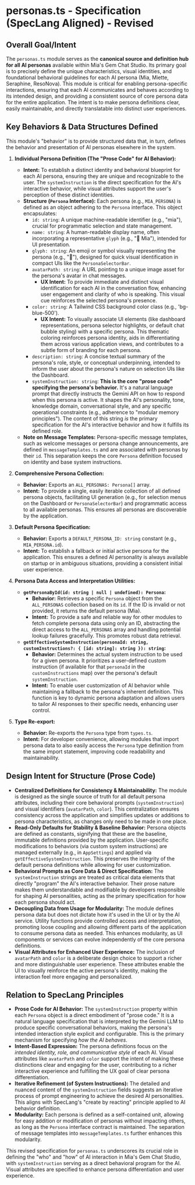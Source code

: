 # personas.ts - Specification (SpecLang Aligned) - Revised

## Overall Goal/Intent

The `personas.ts` module serves as the **canonical source and definition hub for all AI personas** available within Mia's Gem Chat Studio. Its primary goal is to precisely define the unique characteristics, visual identities, and foundational behavioral guidelines for each AI persona (Mia, Miette, Seraphine, ResoNova). This module is critical for enabling persona-specific interactions, ensuring that each AI communicates and behaves according to its intended design, and providing a consistent source of core persona data for the entire application. The intent is to make persona definitions clear, easily maintainable, and directly translatable into distinct user experiences.

## Key Behaviors & Data Structures Defined

This module's "behavior" is to provide structured data that, in turn, defines the behavior and presentation of AI personas elsewhere in the system.

1.  **Individual Persona Definition (The "Prose Code" for AI Behavior):**
    *   **Intent:** To establish a distinct identity and behavioral blueprint for each AI persona, ensuring they are unique and recognizable to the user. The `systemInstruction` is the direct specification for the AI's interactive behavior, while visual attributes support the user's perception of these distinct identities.
    *   **Structure (`Persona` Interface):** Each persona (e.g., `MIA_PERSONA`) is defined as an object adhering to the `Persona` interface. This object encapsulates:
        *   `id: string`: A unique machine-readable identifier (e.g., "mia"), crucial for programmatic selection and state management.
        *   `name: string`: A human-readable display name, often incorporating a representative `glyph` (e.g., "🧠 Mia"), intended for UI presentation.
        *   `glyph: string`: An emoji or symbol visually representing the persona (e.g., "🧠"), designed for quick visual identification in compact UIs like the `PersonaSelectorBar`.
        *   `avatarPath: string`: A URL pointing to a unique image asset for the persona's avatar in chat messages.
            *   **UX Intent:** To provide immediate and distinct visual identification for each AI in the conversation flow, enhancing user engagement and clarity of who is speaking. This visual cue reinforces the selected persona's presence.
        *   `color: string`: A Tailwind CSS background color class (e.g., 'bg-blue-500').
            *   **UX Intent:** To visually associate UI elements (like dashboard representations, persona selector highlights, or default chat bubble styling) with a specific persona. This thematic coloring reinforces persona identity, aids in differentiating them across various application views, and contributes to a subtle form of branding for each persona.
        *   `description: string`: A concise textual summary of the persona's role, style, or conceptual underpinning, intended to inform the user about the persona's nature on selection UIs like the Dashboard.
        *   `systemInstruction: string`: **This is the core "prose code" specifying the persona's behavior.** It's a natural language prompt that directly instructs the Gemini API on how to respond when this persona is active. It shapes the AI's personality, tone, knowledge domain, conversational style, and any specific operational constraints (e.g., adherence to "modular memory principles"). The content of this string *is* the primary specification for the AI's interactive behavior and how it fulfills its defined role.
    *   **Note on Message Templates:** Persona-specific message templates, such as welcome messages or persona change announcements, are defined in `messageTemplates.ts` and are associated with personas by their `id`. This separation keeps the core `Persona` definition focused on identity and base system instructions.

2.  **Comprehensive Persona Collection:**
    *   **Behavior:** Exports an `ALL_PERSONAS: Persona[]` array.
    *   **Intent:** To provide a single, easily iterable collection of all defined persona objects, facilitating UI generation (e.g., for selection menus on the Dashboard or `PersonaSelectorBar`) and programmatic access to all available personas. This ensures all personas are discoverable by the application.

3.  **Default Persona Specification:**
    *   **Behavior:** Exports a `DEFAULT_PERSONA_ID: string` constant (e.g., `MIA_PERSONA.id`).
    *   **Intent:** To establish a fallback or initial active persona for the application. This ensures a defined AI personality is always available on startup or in ambiguous situations, providing a consistent initial user experience.

4.  **Persona Data Access and Interpretation Utilities:**
    *   **`getPersonaById(id: string | null | undefined): Persona`:**
        *   **Behavior:** Retrieves a specific `Persona` object from the `ALL_PERSONAS` collection based on its `id`. If the ID is invalid or not provided, it returns the default persona (Mia).
        *   **Intent:** To provide a safe and reliable way for other modules to fetch complete persona data using only an ID, abstracting the direct access to the `ALL_PERSONAS` array and handling potential lookup failures gracefully. This promotes robust data retrieval.
    *   **`getEffectiveSystemInstruction(personaId: string, customInstructions?: { [id: string]: string }): string`:**
        *   **Behavior:** Determines the actual system instruction to be used for a given persona. It prioritizes a user-defined custom instruction (if available for that `personaId` in the `customInstructions` map) over the persona's default `systemInstruction`.
        *   **Intent:** To enable user customization of AI behavior while maintaining a fallback to the persona's inherent definition. This function is key to dynamic persona adaptation and allows users to tailor AI responses to their specific needs, enhancing user control.

5.  **Type Re-export:**
    *   **Behavior:** Re-exports the `Persona` type from `types.ts`.
    *   **Intent:** For developer convenience, allowing modules that import persona data to also easily access the `Persona` type definition from the same import statement, improving code readability and maintainability.

## Design Intent for Structure (Prose Code)

*   **Centralized Definitions for Consistency & Maintainability:** The module is designed as the single source of truth for all default persona attributes, including their core behavioral prompts (`systemInstruction`) and visual identifiers (`avatarPath`, `color`). This centralization ensures consistency across the application and simplifies updates or additions to persona characteristics, as changes only need to be made in one place.
*   **Read-Only Defaults for Stability & Baseline Behavior:** Persona objects are defined as constants, signifying that these are the baseline, immutable definitions provided by the application. User-specific modifications to behaviors (via custom system instructions) are managed externally (e.g., in `AppSettings`) and applied via `getEffectiveSystemInstruction`. This preserves the integrity of the default persona definitions while allowing for user customization.
*   **Behavioral Prompts as Core Data & Direct Specification:** The `systemInstruction` strings are treated as critical data elements that directly "program" the AI's interactive behavior. Their prose nature makes them understandable and modifiable by developers responsible for shaping AI personalities, acting as the primary specification for how each persona should act.
*   **Decoupling Data from Usage for Modularity:** The module defines persona data but does not dictate how it's used in the UI or by the AI service. Utility functions provide controlled access and interpretation, promoting loose coupling and allowing different parts of the application to consume persona data as needed. This enhances modularity, as UI components or services can evolve independently of the core persona definitions.
*   **Visual Attributes for Enhanced User Experience:** The inclusion of `avatarPath` and `color` is a deliberate design choice to support a richer and more distinguishable user experience. These attributes enable the UI to visually reinforce the active persona's identity, making the interaction feel more engaging and personalized.

## Relation to SpecLang Principles

*   **Prose Code for AI Behavior:** The `systemInstruction` property within each `Persona` object is a direct embodiment of "prose code." It is a natural language specification that is interpreted by the Gemini LLM to produce specific conversational behaviors, making the persona's intended interaction style explicit and configurable. This is the primary mechanism for specifying *how the AI behaves*.
*   **Intent-Based Expression:** The persona definitions focus on the *intended identity, role, and communicative style* of each AI. Visual attributes like `avatarPath` and `color` support the intent of making these distinctions clear and engaging for the user, contributing to a richer interactive experience and fulfilling the UX goal of clear persona differentiation.
*   **Iterative Refinement (of System Instructions):** The detailed and nuanced content of the `systemInstruction` fields suggests an iterative process of prompt engineering to achieve the desired AI personalities. This aligns with SpecLang's "create by reacting" principle applied to AI behavior definition.
*   **Modularity:** Each persona is defined as a self-contained unit, allowing for easy addition or modification of personas without impacting others, as long as the `Persona` interface contract is maintained. The separation of message templates into `messageTemplates.ts` further enhances this modularity.

This revised specification for `personas.ts` underscores its crucial role in defining the "who" and "how" of AI interaction in Mia's Gem Chat Studio, with `systemInstruction` serving as a direct behavioral program for the AI. Visual attributes are specified to enhance persona differentiation and user experience.